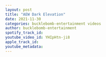 ```yaml
---
layout: post
title: "AEW Dark Elevation"
date: 2021-11-30
categories: bucklebomb-entertainment videos
author: bucklebomb-entertainment
spotify_track_id: 
youtube_video_id: YHIpHtn-ji8
apple_track_id: 
youtube_metadata: 
---
```

